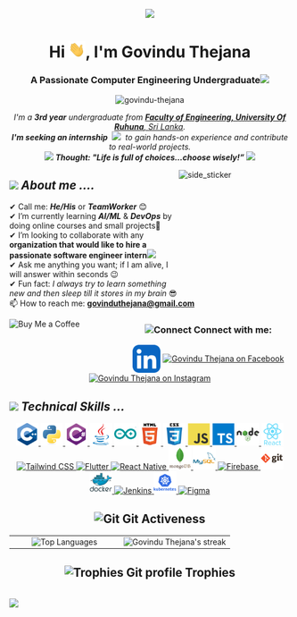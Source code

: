 <p align="center">
  <img src="https://github.com/7oSkaaa/7oSkaaa/blob/main/Images/about_me.gif?raw=true" width="100px">
</p>
<h1 align="center">Hi <img src="https://raw.githubusercontent.com/ABSphreak/ABSphreak/master/gifs/Hi.gif" width="30px">, I'm Govindu Thejana</h1>
<h3 align="center">A Passionate Computer Engineering Undergraduate<img src="https://github.com/TheDudeThatCode/TheDudeThatCode/blob/master/Assets/Developer.gif" width="40px"> </h3>
<p align="center">
  <img src="https://komarev.com/ghpvc/?username=govindu-thejana&label=Profile%20views&color=0e75b6&style=flat" alt="govindu-thejana" />
</p>

<p align="center">
  <em>
    I'm a <b>3rd year</b> undergraduate from <a href="https://www.eng.ruh.ac.lk/"><b>Faculty of Engineering, University Of Ruhuna</b>, Sri Lanka</a>. <br>
    <b>I'm seeking an internship</b>&nbsp;
    <img src="https://github.com/TheDudeThatCode/TheDudeThatCode/blob/master/Assets/Designer.gif" width="36px">&nbsp; to gain hands-on experience and contribute to real-world projects.
  </em> 
  <br>
  <img src="https://media.giphy.com/media/gH3LO09IOiZIqePwv9/giphy.gif" width="50" /> <b><i align="center">Thought: "Life is full of choices…choose wisely!”</i></b> <img src="https://media.giphy.com/media/qjqUcgIyRjsl2/giphy.gif" width="50" />
</p>
<img align="right" width=200px height=200px alt="side_sticker" src="https://media.giphy.com/media/TEnXkcsHrP4YedChhA/giphy.gif" />

## <img src="https://media.giphy.com/media/iY8CRBdQXODJSCERIr/giphy.gif" width="30px">&nbsp;***About me ....***

✔ Call me: ***He/His*** or ***TeamWorker*** 😊 <br>
✔ I’m currently learning ***AI/ML*** & ***DevOps*** by doing online courses and small projects🥰<br>
✔ I’m looking to collaborate with any **organization that would like to hire a passionate software engineer intern**<img src="https://github.com/TheDudeThatCode/TheDudeThatCode/blob/master/Assets/Developer.gif" width="30px"> <br>
✔ Ask me anything you want; if I am alive, I will answer within seconds 😉<br>
✔ Fun fact: *I always try to learn something new and then sleep till it stores in my brain* 😎<br>
📫 How to reach me: **govinduthejana@gmail.com**

<a href="https://buymeacoffee.com/govindu">
    <img align="left" src="https://cdn.buymeacoffee.com/buttons/v2/default-yellow.png" height="50" width="210" alt="Buy Me a Coffee" />
</a>  


<h3 align="center">
  <img src="https://media.giphy.com/media/26Fxy3Iz1ari8oytO/giphy.gif" width="30px" alt="Connect"/>&nbsp;Connect with me:
</h3>
<p align="center">
<a href="https://linkedin.com/in/govindu-thejana" target="_blank"><img align="center" src="https://github.com/tandpfun/skill-icons/blob/main/icons/LinkedIn.svg" alt="Govindu Thejana on LinkedIn" height="50" width="50" /></a>
<a href="https://www.facebook.com/govindu.thejan.3" target="_blank"><img align="center" src="https://raw.githubusercontent.com/rahuldkjain/github-profile-readme-generator/master/src/images/icons/Social/facebook.svg" alt="Govindu Thejana on Facebook" height="50" width="50" /></a>
<a href="https://www.instagram.com/govindu_thejana/" target="_blank"><img align="center" src="https://www.edigitalagency.com.au/wp-content/uploads/new-Instagram-icon-png-full-colour.png" alt="Govindu Thejana on Instagram" height="50" width="50" /></a>
</p>

## <img src="https://media.giphy.com/media/iY8CRBdQXODJSCERIr/giphy.gif" width="30px">&nbsp;***Technical Skills ...***

<p align="center">
  <a href="https://www.cplusplus.com/" target="_blank" rel="noreferrer">
    <img src="https://raw.githubusercontent.com/devicons/devicon/master/icons/cplusplus/cplusplus-original.svg" alt="C++" width="40" height="40"/>
  </a>
  <a href="https://www.python.org/" target="_blank" rel="noreferrer">
    <img src="https://raw.githubusercontent.com/devicons/devicon/master/icons/python/python-original.svg" alt="Python" width="40" height="40"/>
  </a>
  <a href="https://learn.microsoft.com/en-us/dotnet/csharp/" target="_blank" rel="noreferrer">
    <img src="https://raw.githubusercontent.com/devicons/devicon/master/icons/csharp/csharp-original.svg" alt="C#" width="40" height="40"/>
  </a>
  <a href="https://www.java.com/" target="_blank" rel="noreferrer">
    <img src="https://raw.githubusercontent.com/devicons/devicon/master/icons/java/java-original.svg" alt="Java" width="40" height="40"/>
  </a>
  <a href="https://www.arduino.cc/" target="_blank" rel="noreferrer">
    <img src="https://raw.githubusercontent.com/devicons/devicon/master/icons/arduino/arduino-original.svg" alt="Arduino" width="40" height="40"/>
  </a>
  <a href="https://developer.mozilla.org/en-US/docs/Web/HTML" target="_blank" rel="noreferrer">
    <img src="https://raw.githubusercontent.com/devicons/devicon/master/icons/html5/html5-original-wordmark.svg" alt="HTML" width="40" height="40"/>
  </a>
  <a href="https://developer.mozilla.org/en-US/docs/Web/CSS" target="_blank" rel="noreferrer">
    <img src="https://raw.githubusercontent.com/devicons/devicon/master/icons/css3/css3-original-wordmark.svg" alt="CSS" width="40" height="40"/>
  </a>
  <a href="https://developer.mozilla.org/en-US/docs/Web/JavaScript" target="_blank" rel="noreferrer">
    <img src="https://raw.githubusercontent.com/devicons/devicon/master/icons/javascript/javascript-original.svg" alt="JavaScript" width="40" height="40"/>
  </a>
  <a href="https://www.typescriptlang.org/" target="_blank" rel="noreferrer">
    <img src="https://raw.githubusercontent.com/devicons/devicon/master/icons/typescript/typescript-original.svg" alt="TypeScript" width="40" height="40"/>
  </a>
  <a href="https://nodejs.org/" target="_blank" rel="noreferrer">
    <img src="https://raw.githubusercontent.com/devicons/devicon/master/icons/nodejs/nodejs-original-wordmark.svg" alt="Node.js" width="40" height="40"/>
  </a>
  <a href="https://reactjs.org/" target="_blank" rel="noreferrer">
    <img src="https://raw.githubusercontent.com/devicons/devicon/master/icons/react/react-original-wordmark.svg" alt="React" width="40" height="40"/>
  </a>
  <a href="https://tailwindcss.com/" target="_blank" rel="noreferrer">
    <img src="https://upload.wikimedia.org/wikipedia/commons/d/d5/Tailwind_CSS_Logo.svg" alt="Tailwind CSS" width="40" height="40"/>
  </a>
  <a href="https://www.flutter.dev/" target="_blank" rel="noreferrer">
    <img src="https://www.vectorlogo.zone/logos/flutterio/flutterio-icon.svg" alt="Flutter" width="40" height="40"/>
  </a>
  <a href="https://reactnative.dev/" target="_blank" rel="noreferrer">
    <img src="https://reactnative.dev/img/header_logo.svg" alt="React Native" width="40" height="40"/>
  </a>
  <a href="https://www.mongodb.com/" target="_blank" rel="noreferrer">
    <img src="https://raw.githubusercontent.com/devicons/devicon/master/icons/mongodb/mongodb-original-wordmark.svg" alt="MongoDB" width="40" height="40"/>
  </a>
  <a href="https://www.mysql.com/" target="_blank" rel="noreferrer">
    <img src="https://raw.githubusercontent.com/devicons/devicon/master/icons/mysql/mysql-original-wordmark.svg" alt="MySQL" width="40" height="40"/>
  </a>
  <a href="https://firebase.google.com/" target="_blank" rel="noreferrer">
    <img src="https://www.vectorlogo.zone/logos/firebase/firebase-icon.svg" alt="Firebase" width="40" height="40"/>
  </a>
  <a href="https://www.git-scm.com/" target="_blank" rel="noreferrer">
    <img src="https://raw.githubusercontent.com/devicons/devicon/master/icons/git/git-original-wordmark.svg" alt="Git" width="40" height="40"/>
  </a>
  <a href="https://www.docker.com/" target="_blank" rel="noreferrer">
    <img src="https://raw.githubusercontent.com/devicons/devicon/master/icons/docker/docker-original-wordmark.svg" alt="Docker" width="40" height="40"/>
  </a>
  <a href="https://www.jenkins.io/" target="_blank" rel="noreferrer">
    <img src="https://www.vectorlogo.zone/logos/jenkins/jenkins-icon.svg" alt="Jenkins" width="40" height="40"/>
  </a>
  <a href="https://kubernetes.io/" target="_blank" rel="noreferrer">
    <img src="https://raw.githubusercontent.com/devicons/devicon/master/icons/kubernetes/kubernetes-plain-wordmark.svg" alt="Kubernetes" width="40" height="40"/>
  </a>
  <a href="https://www.figma.com/" target="_blank" rel="noreferrer">
    <img src="https://www.vectorlogo.zone/logos/figma/figma-icon.svg" alt="Figma" width="40" height="40"/>
  </a>
</p>

<h2 align="center">
  <img src="https://media.giphy.com/media/W5eoZHPpUx9sapR0eu/giphy.gif" width="30px" alt="Git"/>&nbsp;<strong>Git Activeness</strong>
</h2>

<table align="center" width="100%">
  <tr>
    <td align="center" width="50%">
      <img src="https://github-readme-stats.vercel.app/api/top-langs?username=govindu-thejana&show_icons=true&locale=en&layout=compact&theme=chartreuse-dark" alt="Top Languages" />
    </td>
    <td align="center" width="50%">
      <img title="🔥 Get streak stats for your profile at git.io/streak-stats" alt="Govindu Thejana's streak" src="https://github-readme-streak-stats.herokuapp.com/?user=govindu-thejana&theme=dark&hide_border=false" /> 
    </td>
  </tr>
</table>

<h2 align="center">
  <img src="https://media.giphy.com/media/QaMcXSekUWx7aogAUr/giphy.gif" width="50" alt="Trophies"/>&nbsp;<strong>Git profile Trophies</strong>
</h2>
<br><img src="https://github-profile-trophy.vercel.app/?username=govindu-thejana&theme=juicyfresh&no-bg=true" />
